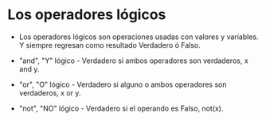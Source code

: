 # Los operadores lógicos

* Los operadores lógicos son operaciones usadas con valores y variables. Y siempre regresan como resultado Verdadero ó Falso.

* "and", "Y" lógico - Verdadero si ambos operadores son verdaderos, x and y.

* "or", "O" lógico - Verdadero si alguno o ambos operadores son verdaderos, x or y.

* "not", "NO" lógico - Verdadero si el operando es Falso, not(x).


